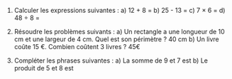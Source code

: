 1. Calculer les expressions suivantes :
   a) 12 + 8 = 
   b) 25 - 13 = 
   c) 7 × 6 = 
   d) 48 ÷ 8 =

2. Résoudre les problèmes suivants :
   a) Un rectangle a une longueur de 10 cm et une largeur de 4 cm. Quel est son périmètre ? 40 cm
   b) Un livre coûte 15 €. Combien coûtent 3 livres ? 45€

3. Compléter les phrases suivantes :
   a) La somme de 9 et 7 est 
   b) Le produit de 5 et 8 est 
